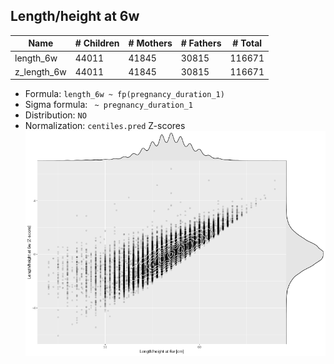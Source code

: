 ## Length/height at 6w

| Name | # Children | # Mothers | # Fathers | # Total |
| ---- | ---------- | --------- | --------- | ------- |
| length_6w | 44011 | 41845 | 30815 | 116671 |
| z_length_6w | 44011 | 41845 | 30815 | 116671 |

- Formula: `length_6w ~ fp(pregnancy_duration_1)`
- Sigma formula: ` ~ pregnancy_duration_1`
- Distribution: `NO`
- Normalization: `centiles.pred` Z-scores
![](plots/z_length_6w_vs_length_6w_child.png)


